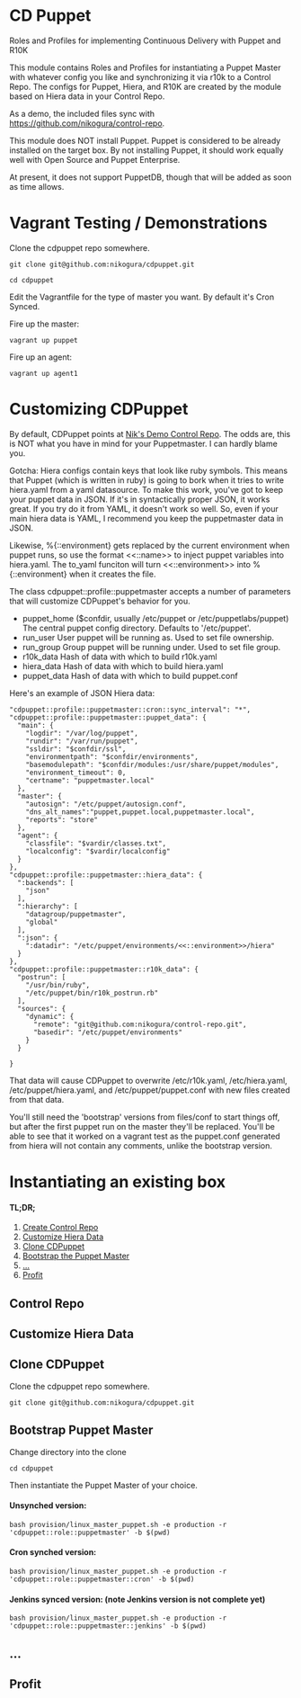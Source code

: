 # CD Puppet

Roles and Profiles for implementing Continuous Delivery with Puppet and R10K

This module contains Roles and Profiles for instantiating a Puppet Master with whatever config you like and synchronizing it 
via r10k to a Control Repo.  The configs for Puppet, Hiera, and R10K are created by the module based on Hiera data in your 
Control Repo.

As a demo, the included files sync with https://github.com/nikogura/control-repo.

This module does NOT install Puppet.  Puppet is considered to be already installed on the target box.  By not installing Puppet, 
it should work equally well with Open Source and Puppet Enterprise.

At present, it does not support PuppetDB, though that will be added as soon as time allows.

# Vagrant Testing / Demonstrations

Clone the cdpuppet repo somewhere.

    git clone git@github.com:nikogura/cdpuppet.git
    
    cd cdpuppet

Edit the Vagrantfile for the type of master you want.  By default it's Cron Synced.

Fire up the master:
    
    vagrant up puppet
    
Fire up an agent:

    vagrant up agent1
    
# Customizing CDPuppet

By default, CDPuppet points at [Nik's Demo Control Repo](https://github.com/nikogura/control-repo).  The odds are, this is NOT what you 
have in mind for your Puppetmaster.  I can hardly blame you.

Gotcha:  Hiera configs contain keys that look like ruby symbols.  This means that Puppet (which is written in ruby) is going to bork when it tries to write hiera.yaml from a yaml datasource.  To make this work, you've got to keep your puppet data in JSON.  If it's in syntactically proper JSON, it works great.  If you try do it from YAML, it doesn't work so well.  So, even if your main hiera data is YAML, I recommend you keep the puppetmaster data in JSON.

Likewise, %{::environment} gets replaced by the current environment when puppet runs, so use the format <<::name>> to inject puppet variables into hiera.yaml.  The to_yaml funciton will turn <<::environment>> into %{::environment} when it creates the file.

The class cdpuppet::profile::puppetmaster accepts a number of parameters that will customize CDPuppet's behavior for you.

* puppet_home   ($confdir, usually /etc/puppet or /etc/puppetlabs/puppet)  The central puppet config directory.  Defaults to '/etc/puppet'.
* run_user      User puppet will be running as.  Used to set file ownership.
* run_group     Group puppet will be running under.  Used to set file group.
* r10k_data     Hash of data with which to build r10k.yaml
* hiera_data    Hash of data with which to build hiera.yaml
* puppet_data   Hash of data with which to build puppet.conf   

Here's an example of JSON Hiera data:

    "cdpuppet::profile::puppetmaster::cron::sync_interval": "*",
    "cdpuppet::profile::puppetmaster::puppet_data": {
      "main": {
        "logdir": "/var/log/puppet",
        "rundir": "/var/run/puppet",
        "ssldir": "$confdir/ssl",
        "environmentpath": "$confdir/environments",
        "basemodulepath": "$confdir/modules:/usr/share/puppet/modules",
        "environment_timeout": 0,
        "certname": "puppetmaster.local"
      },
      "master": {
        "autosign": "/etc/puppet/autosign.conf",
        "dns_alt_names":"puppet,puppet.local,puppetmaster.local",
        "reports": "store"
      },
      "agent": {
        "classfile": "$vardir/classes.txt",
        "localconfig": "$vardir/localconfig"
      }
    },
    "cdpuppet::profile::puppetmaster::hiera_data": {
      ":backends": [
        "json"
      ],
      ":hierarchy": [
        "datagroup/puppetmaster",
        "global"
      ],
      ":json": {
        ":datadir": "/etc/puppet/environments/<<::environment>>/hiera"
      }
    },
    "cdpuppet::profile::puppetmaster::r10k_data": {
      "postrun": [
        "/usr/bin/ruby",
        "/etc/puppet/bin/r10k_postrun.rb"
      ],
      "sources": {
        "dynamic": {
          "remote": "git@github.com:nikogura/control-repo.git",
          "basedir": "/etc/puppet/environments"
        }
      }
  
    }
    
That data will cause CDPuppet to overwrite /etc/r10k.yaml, /etc/hiera.yaml, /etc/puppet/hiera.yaml, and /etc/puppet/puppet.conf 
with new files created from that data.

You'll still need the 'bootstrap' versions from files/conf to start things off, but after the first puppet run on the master 
they'll be replaced. You'll be able to see that it worked on a vagrant test as the puppet.conf generated from hiera will not contain any comments, 
unlike the bootstrap version.


# Instantiating an existing box

#### TL;DR;

1. [Create Control Repo](#control-repo)
2. [Customize Hiera Data](#customize-hiera-data)
3. [Clone CDPuppet](#clone-cdpuppet)
4. [Bootstrap the Puppet Master](#bootstrap-puppet-master)
5. [...](#...)
6. [Profit](#profit)

## Control Repo

## Customize Hiera Data

## Clone CDPuppet

Clone the cdpuppet repo somewhere.  

    git clone git@github.com:nikogura/cdpuppet.git
    
## Bootstrap Puppet Master

Change directory into the clone

    cd cdpuppet
    
Then instantiate the Puppet Master of your choice.

#### Unsynched version:

    bash provision/linux_master_puppet.sh -e production -r 'cdpuppet::role::puppetmaster' -b $(pwd)
    
#### Cron synched version:

    bash provision/linux_master_puppet.sh -e production -r 'cdpuppet::role::puppetmaster::cron' -b $(pwd)
    
#### Jenkins synced version: (note Jenkins version is not complete yet)

    bash provision/linux_master_puppet.sh -e production -r 'cdpuppet::role::puppetmaster::jenkins' -b $(pwd)

## ...

## Profit
